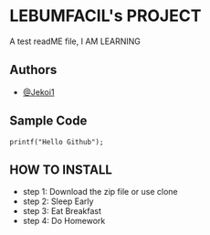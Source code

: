 # LEBUMFACIL's PROJECT
A test readME file, I AM LEARNING
## Authors
* [@Jekoi1](https://github.com/Jekoi1)
## Sample Code
`printf("Hello Github");`
## HOW TO INSTALL
* step 1: Download the zip file or use clone
* step 2: Sleep Early
* step 3: Eat Breakfast
* step 4: Do Homework
